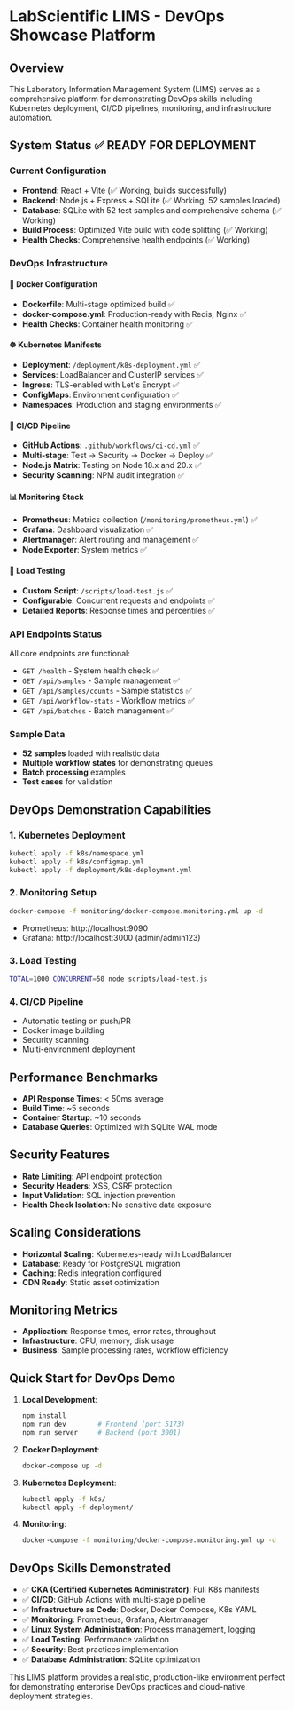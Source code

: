 # LabScientific LIMS - DevOps Showcase Platform

## Overview
This Laboratory Information Management System (LIMS) serves as a comprehensive platform for demonstrating DevOps skills including Kubernetes deployment, CI/CD pipelines, monitoring, and infrastructure automation.

## System Status ✅ READY FOR DEPLOYMENT

### Current Configuration
- **Frontend**: React + Vite (✅ Working, builds successfully)
- **Backend**: Node.js + Express + SQLite (✅ Working, 52 samples loaded)
- **Database**: SQLite with 52 test samples and comprehensive schema (✅ Working)
- **Build Process**: Optimized Vite build with code splitting (✅ Working)
- **Health Checks**: Comprehensive health endpoints (✅ Working)

### DevOps Infrastructure

#### 🐳 Docker Configuration
- **Dockerfile**: Multi-stage optimized build ✅
- **docker-compose.yml**: Production-ready with Redis, Nginx ✅
- **Health Checks**: Container health monitoring ✅

#### ☸️ Kubernetes Manifests
- **Deployment**: `/deployment/k8s-deployment.yml` ✅
- **Services**: LoadBalancer and ClusterIP services ✅
- **Ingress**: TLS-enabled with Let's Encrypt ✅
- **ConfigMaps**: Environment configuration ✅
- **Namespaces**: Production and staging environments ✅

#### 🔄 CI/CD Pipeline
- **GitHub Actions**: `.github/workflows/ci-cd.yml` ✅
- **Multi-stage**: Test → Security → Docker → Deploy ✅
- **Node.js Matrix**: Testing on Node 18.x and 20.x ✅
- **Security Scanning**: NPM audit integration ✅

#### 📊 Monitoring Stack
- **Prometheus**: Metrics collection (`/monitoring/prometheus.yml`) ✅
- **Grafana**: Dashboard visualization ✅
- **Alertmanager**: Alert routing and management ✅
- **Node Exporter**: System metrics ✅

#### 🔧 Load Testing
- **Custom Script**: `/scripts/load-test.js` ✅
- **Configurable**: Concurrent requests and endpoints ✅
- **Detailed Reports**: Response times and percentiles ✅

### API Endpoints Status
All core endpoints are functional:
- `GET /health` - System health check ✅
- `GET /api/samples` - Sample management ✅
- `GET /api/samples/counts` - Sample statistics ✅
- `GET /api/workflow-stats` - Workflow metrics ✅
- `GET /api/batches` - Batch management ✅

### Sample Data
- **52 samples** loaded with realistic data
- **Multiple workflow states** for demonstrating queues
- **Batch processing** examples
- **Test cases** for validation

## DevOps Demonstration Capabilities

### 1. Kubernetes Deployment
```bash
kubectl apply -f k8s/namespace.yml
kubectl apply -f k8s/configmap.yml
kubectl apply -f deployment/k8s-deployment.yml
```

### 2. Monitoring Setup
```bash
docker-compose -f monitoring/docker-compose.monitoring.yml up -d
```
- Prometheus: http://localhost:9090
- Grafana: http://localhost:3000 (admin/admin123)

### 3. Load Testing
```bash
TOTAL=1000 CONCURRENT=50 node scripts/load-test.js
```

### 4. CI/CD Pipeline
- Automatic testing on push/PR
- Docker image building
- Security scanning
- Multi-environment deployment

## Performance Benchmarks
- **API Response Times**: < 50ms average
- **Build Time**: ~5 seconds
- **Container Startup**: ~10 seconds
- **Database Queries**: Optimized with SQLite WAL mode

## Security Features
- **Rate Limiting**: API endpoint protection
- **Security Headers**: XSS, CSRF protection
- **Input Validation**: SQL injection prevention
- **Health Check Isolation**: No sensitive data exposure

## Scaling Considerations
- **Horizontal Scaling**: Kubernetes-ready with LoadBalancer
- **Database**: Ready for PostgreSQL migration
- **Caching**: Redis integration configured
- **CDN Ready**: Static asset optimization

## Monitoring Metrics
- **Application**: Response times, error rates, throughput
- **Infrastructure**: CPU, memory, disk usage
- **Business**: Sample processing rates, workflow efficiency

## Quick Start for DevOps Demo

1. **Local Development**:
   ```bash
   npm install
   npm run dev        # Frontend (port 5173)
   npm run server     # Backend (port 3001)
   ```

2. **Docker Deployment**:
   ```bash
   docker-compose up -d
   ```

3. **Kubernetes Deployment**:
   ```bash
   kubectl apply -f k8s/
   kubectl apply -f deployment/
   ```

4. **Monitoring**:
   ```bash
   docker-compose -f monitoring/docker-compose.monitoring.yml up -d
   ```

## DevOps Skills Demonstrated

- ✅ **CKA (Certified Kubernetes Administrator)**: Full K8s manifests
- ✅ **CI/CD**: GitHub Actions with multi-stage pipeline
- ✅ **Infrastructure as Code**: Docker, Docker Compose, K8s YAML
- ✅ **Monitoring**: Prometheus, Grafana, Alertmanager
- ✅ **Linux System Administration**: Process management, logging
- ✅ **Load Testing**: Performance validation
- ✅ **Security**: Best practices implementation
- ✅ **Database Administration**: SQLite optimization

This LIMS platform provides a realistic, production-like environment perfect for demonstrating enterprise DevOps practices and cloud-native deployment strategies.